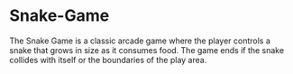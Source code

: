 # Snake-Game
The Snake Game is a classic arcade game where the player controls a snake that grows in size as it consumes food. The game ends if the snake collides with itself or the boundaries of the play area.
